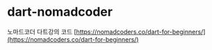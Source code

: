 # dart-nomadcoder
노마드코더 다트강의 코드
[https://nomadcoders.co/dart-for-beginners/](https://nomadcoders.co/dart-for-beginners/)